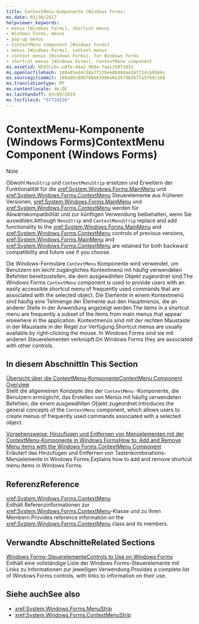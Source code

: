 ```yaml
---
title: ContextMenu-Komponente (Windows Forms)
ms.date: 03/30/2017
helpviewer_keywords:
- menus [Windows Forms], shortcut menus
- Windows Forms, menus
- pop-up menus
- ContextMenu component [Windows Forms]
- menus [Windows Forms], context menus
- context menus [Windows Forms], for Windows Forms
- shortcut menus [Windows Forms], ContextMenu component
ms.assetid: 9b93ccbc-c0fe-44a2-968e-faac25971831
ms.openlocfilehash: 240a85ed4c68a7f22bee8b884a416ff1dc68b66c
ms.sourcegitcommit: 160a88c8087b0e63606e6e35f9bd57fa5f69c168
ms.translationtype: MT
ms.contentlocale: de-DE
ms.lasthandoff: 03/09/2019
ms.locfileid: "57724526"
---
```

# <a name="contextmenu-component-windows-forms"></a><span data-ttu-id="718aa-102">ContextMenu-Komponente (Windows Forms)</span><span class="sxs-lookup"><span data-stu-id="718aa-102">ContextMenu Component (Windows Forms)</span></span>
> [!NOTE]
>  <span data-ttu-id="718aa-103">Obwohl `MenuStrip` und `ContextMenuStrip` ersetzen und Erweitern der Funktionalität für die <xref:System.Windows.Forms.MainMenu> und <xref:System.Windows.Forms.ContextMenu> Steuerelemente aus früheren Versionen, <xref:System.Windows.Forms.MainMenu> und <xref:System.Windows.Forms.ContextMenu> werden für Abwärtskompatibilität und zur künftigen Verwendung beibehalten, wenn Sie auswählen.</span><span class="sxs-lookup"><span data-stu-id="718aa-103">Although `MenuStrip` and `ContextMenuStrip` replace and add functionality to the <xref:System.Windows.Forms.MainMenu> and <xref:System.Windows.Forms.ContextMenu> controls of previous versions, <xref:System.Windows.Forms.MainMenu> and <xref:System.Windows.Forms.ContextMenu> are retained for both backward compatibility and future use if you choose.</span></span>  
  
 <span data-ttu-id="718aa-104">Die Windows-Formulare `ContextMenu` Komponente wird verwendet, um Benutzern ein leicht zugängliches Kontextmenü mit häufig verwendeten Befehlen bereitzustellen, die dem ausgewählten Objekt zugeordnet sind.</span><span class="sxs-lookup"><span data-stu-id="718aa-104">The Windows Forms `ContextMenu` component is used to provide users with an easily accessible shortcut menu of frequently used commands that are associated with the selected object.</span></span> <span data-ttu-id="718aa-105">Die Elemente in einem Kontextmenü sind häufig eine Teilmenge der Elemente aus den Hauptmenüs, die an anderer Stelle in der Anwendung angezeigt werden.</span><span class="sxs-lookup"><span data-stu-id="718aa-105">The items in a shortcut menu are frequently a subset of the items from main menus that appear elsewhere in the application.</span></span> <span data-ttu-id="718aa-106">Kontextmenüs sind mit der rechten Maustaste in der Maustaste in der Regel zur Verfügung.</span><span class="sxs-lookup"><span data-stu-id="718aa-106">Shortcut menus are usually available by right-clicking the mouse.</span></span> <span data-ttu-id="718aa-107">In Windows Forms sind sie mit anderen Steuerelementen verknüpft.</span><span class="sxs-lookup"><span data-stu-id="718aa-107">On Windows Forms they are associated with other controls.</span></span>  
  
## <a name="in-this-section"></a><span data-ttu-id="718aa-108">In diesem Abschnitt</span><span class="sxs-lookup"><span data-stu-id="718aa-108">In This Section</span></span>  
 [<span data-ttu-id="718aa-109">Übersicht über die ContextMenu-Komponente</span><span class="sxs-lookup"><span data-stu-id="718aa-109">ContextMenu Component Overview</span></span>](contextmenu-component-overview-windows-forms.md)  
 <span data-ttu-id="718aa-110">Stellt die allgemeinen Konzepte des der `ContextMenu` -Komponente, die Benutzern ermöglicht, das Erstellen von Menüs mit häufig verwendeten Befehlen, die einem ausgewählten Objekt zugeordnet.</span><span class="sxs-lookup"><span data-stu-id="718aa-110">Introduces the general concepts of the `ContextMenu` component, which allows users to create menus of frequently used commands associated with a selected object.</span></span>  
  
 [<span data-ttu-id="718aa-111">Vorgehensweise: Hinzufügen und Entfernen von Menüelementen mit der ContextMenu-Komponente in Windows Forms</span><span class="sxs-lookup"><span data-stu-id="718aa-111">How to: Add and Remove Menu Items with the Windows Forms ContextMenu Component</span></span>](add-and-remove-menu-items-with-wf-contextmenu-component.md)  
 <span data-ttu-id="718aa-112">Erläutert das Hinzufügen und Entfernen von Tastenkombinations-Menüelemente in Windows Forms.</span><span class="sxs-lookup"><span data-stu-id="718aa-112">Explains how to add and remove shortcut menu items in Windows Forms.</span></span>  
  
## <a name="reference"></a><span data-ttu-id="718aa-113">Referenz</span><span class="sxs-lookup"><span data-stu-id="718aa-113">Reference</span></span>  
 <xref:System.Windows.Forms.ContextMenu>  
 <span data-ttu-id="718aa-114">Enthält Referenzinformationen zur <xref:System.Windows.Forms.ContextMenu>-Klasse und zu ihren Membern.</span><span class="sxs-lookup"><span data-stu-id="718aa-114">Provides reference information on the <xref:System.Windows.Forms.ContextMenu> class and its members.</span></span>  
  
## <a name="related-sections"></a><span data-ttu-id="718aa-115">Verwandte Abschnitte</span><span class="sxs-lookup"><span data-stu-id="718aa-115">Related Sections</span></span>  
 [<span data-ttu-id="718aa-116">Windows Forms-Steuerelemente</span><span class="sxs-lookup"><span data-stu-id="718aa-116">Controls to Use on Windows Forms</span></span>](controls-to-use-on-windows-forms.md)  
 <span data-ttu-id="718aa-117">Enthält eine vollständige Liste der Windows Forms-Steuerelemente mit Links zu Informationen zur jeweiligen Verwendung.</span><span class="sxs-lookup"><span data-stu-id="718aa-117">Provides a complete list of Windows Forms controls, with links to information on their use.</span></span>  
  
## <a name="see-also"></a><span data-ttu-id="718aa-118">Siehe auch</span><span class="sxs-lookup"><span data-stu-id="718aa-118">See also</span></span>
- <xref:System.Windows.Forms.MenuStrip>
- <xref:System.Windows.Forms.ContextMenuStrip>
